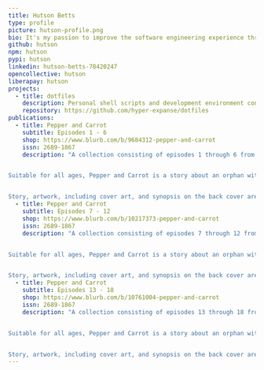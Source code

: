 ```yaml
---
title: Hutson Betts
type: profile
picture: hutson-profile.png
bio: It's my passion to improve the software engineering experience through advocacy, guidance, and the development of automation tooling.
github: hutson
npm: hutson
pypi: hutson
linkedin: hutson-betts-78420247
opencollective: hutson
liberapay: hutson
projects:
  - title: dotfiles
    description: Personal shell scripts and development environment configuration files.
    repository: https://github.com/hyper-expanse/dotfiles
publications:
  - title: Pepper and Carrot
    subtitle: Episodes 1 - 6
    shop: https://www.blurb.com/b/9684312-pepper-and-carrot
    issn: 2689-1867
    description: "A collection consisting of episodes 1 through 6 from the amazing Pepper and Carrot webcomic, assembled here in a comic book style format.


Suitable for all ages, Pepper and Carrot is a story about an orphan witch and her cat living in the magical world of Hereva, a world full of potions, adventure, and strange creatures.


Story, artwork, including cover art, and synopsis on the back cover are all generously provided to the public by the Pepper and Carrot author, David Revoy, under the Creative Commons Attribution 4.0 license."
  - title: Pepper and Carrot
    subtitle: Episodes 7 - 12
    shop: https://www.blurb.com/b/10217373-pepper-and-carrot
    issn: 2689-1867
    description: "A collection consisting of episodes 7 through 12 from the amazing Pepper and Carrot webcomic, assembled here in a comic book style format.


Suitable for all ages, Pepper and Carrot is a story about an orphan witch and her cat living in the magical world of Hereva, a world full of potions, adventure, and strange creatures.


Story, artwork, including cover art, and synopsis on the back cover are all generously provided to the public by the Pepper and Carrot author, David Revoy, under the Creative Commons Attribution 4.0 license."
  - title: Pepper and Carrot
    subtitle: Episodes 13 - 18
    shop: https://www.blurb.com/b/10761004-pepper-and-carrot
    issn: 2689-1867
    description: "A collection consisting of episodes 13 through 18 from the amazing Pepper and Carrot webcomic, assembled here in a comic book style format.


Suitable for all ages, Pepper and Carrot is a story about an orphan witch and her cat living in the magical world of Hereva, a world full of potions, adventure, and strange creatures.


Story, artwork, including cover art, and synopsis on the back cover are all generously provided to the public by the Pepper and Carrot author, David Revoy, under the Creative Commons Attribution 4.0 license."
---
```

